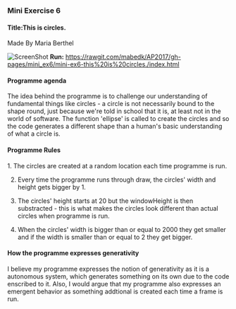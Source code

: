
<p align="center"><h3>Mini Exercise 6</h3></p>
<h4><b>Title:</b>This is circles.</h4>
Made By Maria Berthel

![ScreenShot](https://github.com/mabedk/AP2017/blob/gh-pages/mini_ex6/Sk%C3%A6rmbillede%202017-03-18%20kl.%2013.14.02.png)
<b>Run:</b> https://rawgit.com/mabedk/AP2017/gh-pages/mini_ex6/mini-ex6-this%20is%20circles./index.html

<h4>Programme agenda</h4>
The idea behind the programme is to challenge our understanding of fundamental things like circles - a circle is not necessarily bound to the shape round, just because we're told in school that it is, at least not in the world of software. The function 'ellipse' is called to create the circles and so the code generates a different shape than a human's basic understanding of what a circle is. 

<h4>Programme Rules</h4>
1. The circles are created at a random location each time programme is run.

2. Every time the programme runs through draw, the circles' width and height gets bigger by 1.

3. The circles' height starts at 20 but the windowHeight is then substracted - this is what makes the circles look different than actual circles when programme is run.

4. When the circles' width is bigger than or equal to 2000 they get smaller and if the width is smaller than or equal to 2 they get bigger.

<h4>How the programme expresses generativity</h4>
I believe my programme expresses the notion of generativity as it is a autonomous system, which generates something on its own due to the code enscribed to it. Also, I would argue that my programme also expresses an emergent behavior as something addtional is created each time a frame is run. 



